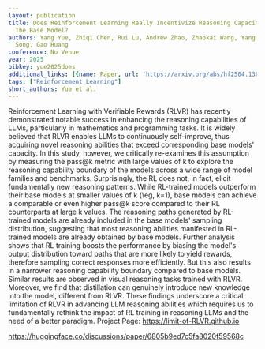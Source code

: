 ```yaml
---
layout: publication
title: Does Reinforcement Learning Really Incentivize Reasoning Capacity In Llms Beyond
  The Base Model?
authors: Yang Yue, Zhiqi Chen, Rui Lu, Andrew Zhao, Zhaokai Wang, Yang Yue, Shiji
  Song, Gao Huang
conference: No Venue
year: 2025
bibkey: yue2025does
additional_links: [{name: Paper, url: 'https://arxiv.org/abs/hf2504.13837'}]
tags: ["Reinforcement Learning"]
short_authors: Yue et al.
---
```

Reinforcement Learning with Verifiable Rewards (RLVR) has recently demonstrated notable success in enhancing the reasoning capabilities of LLMs, particularly in mathematics and programming tasks. It is widely believed that RLVR enables LLMs to continuously self-improve, thus acquiring novel reasoning abilities that exceed corresponding base models' capacity. In this study, however, we critically re-examines this assumption by measuring the pass@k metric with large values of k to explore the reasoning capability boundary of the models across a wide range of model families and benchmarks. Surprisingly, the RL does not, in fact, elicit fundamentally new reasoning patterns. While RL-trained models outperform their base models at smaller values of k (\eg, k=1), base models can achieve a comparable or even higher pass@k score compared to their RL counterparts at large k values. The reasoning paths generated by RL-trained models are already included in the base models' sampling distribution, suggesting that most reasoning abilities manifested in RL-trained models are already obtained by base models. Further analysis shows that RL training boosts the performance by biasing the model's output distribution toward paths that are more likely to yield rewards, therefore sampling correct responses more efficiently. But this also results in a narrower reasoning capability boundary compared to base models. Similar results are observed in visual reasoning tasks trained with RLVR. Moreover, we find that distillation can genuinely introduce new knowledge into the model, different from RLVR. These findings underscore a critical limitation of RLVR in advancing LLM reasoning abilities which requires us to fundamentally rethink the impact of RL training in reasoning LLMs and the need of a better paradigm. Project Page: https://limit-of-RLVR.github.io

https://huggingface.co/discussions/paper/6805b9ed7c5fa8020f59568c
